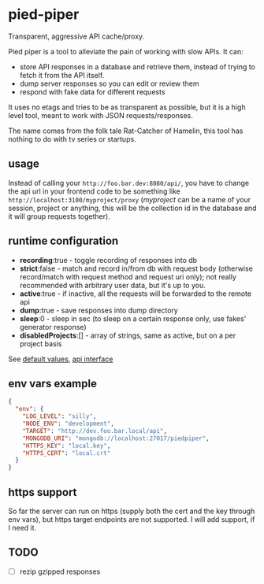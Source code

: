 # pied-piper

Transparent, aggressive API cache/proxy.

Pied piper is a tool to alleviate the pain of working with slow APIs. It can:

* store API responses in a database and retrieve them,
  instead of trying to fetch it from the API itself.
* dump server responses so you can edit or review them
* respond with fake data for different requests

It uses no etags and tries to be as transparent as possible,
but it is a high level tool, meant to work with JSON requests/responses.

The name comes from the folk tale Rat-Catcher of Hamelin,
this tool has nothing to do with tv series or startups.

## usage

Instead of calling your `http://foo.bar.dev:8080/api/`,
you have to change the api url in your frontend code to be something
like `http://localhost:3100/myproject/proxy` (_myproject_ can be
a name of your session, project or anything, this will be the collection
id in the database and it will group requests together).

## runtime configuration

* __recording__:true - toggle recording of responses into db
* __strict__:false - match and record in/from db with request body (otherwise record/match with request method
  and request uri only); not really recommended with arbitrary user data, but it's up to you.
* __active__:true -  if inactive, all the requests will be forwarded to the remote api
* __dump__:true - save responses into dump directory
* __sleep__:0 - sleep in sec (to sleep on a certain response only, use fakes' generator response)
* __disabledProjects__:[] - array of strings, same as active, but on a per project basis

See [default values](./server/models/runtimeConfig.js),
[api interface](./server/routes/config/put.js)

## env vars example

```json
{
  "env": {
    "LOG_LEVEL": "silly",
    "NODE_ENV": "development",
    "TARGET": "http://dev.foo.bar.local/api",
    "MONGODB_URI": "mongodb://localhost:27017/piedpiper",
    "HTTPS_KEY": "local.key",
    "HTTPS_CERT": "local.crt"
  }
}
```

## https support

So far the server can run on https (supply both the cert and the key through env vars),
but https target endpoints are not supported. I will add support, if I need it.

## TODO

- [ ] rezip gzipped responses
